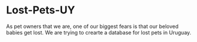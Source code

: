 # Lost-Pets-UY
As pet owners that we are, one of our biggest fears is that our beloved babies get lost. We are trying to crearte a database for lost pets in Uruguay. 
